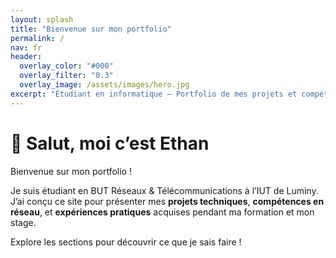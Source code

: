 ```yaml
---
layout: splash
title: "Bienvenue sur mon portfolio"
permalink: /
nav: fr
header:
  overlay_color: "#000"
  overlay_filter: "0.3"
  overlay_image: /assets/images/hero.jpg
excerpt: "Étudiant en informatique — Portfolio de mes projets et compétences"
---
```


# 👋 Salut, moi c’est Ethan

Bienvenue sur mon portfolio !

Je suis étudiant en BUT Réseaux & Télécommunications à l’IUT de Luminy.  
J’ai conçu ce site pour présenter mes **projets techniques**, **compétences en réseau**, et **expériences pratiques** acquises pendant ma formation et mon stage.

Explore les sections pour découvrir ce que je sais faire !
